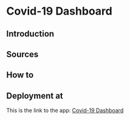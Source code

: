 # Covid-19 Dashboard

## Introduction

## Sources

## How to

## Deployment at

This is the link to the app: [Covid-19 Dashboard]("https://velasvalen17.github.io/covid19-dashboard)
